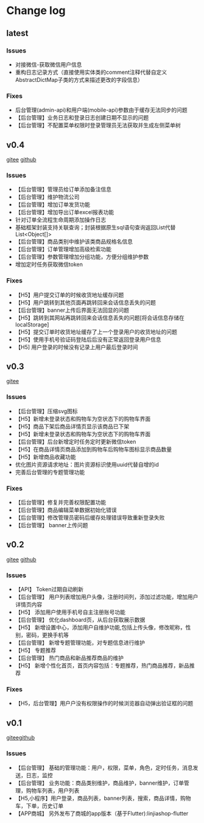 # Change log

## latest
### Issues
- 对接微信-获取微信用户信息
- 重构日志记录方式（直接使用实体类的comment注释代替自定义AbstractDictMap子类的方式来描述更改的字段信息）
### Fixes
- 后台管理(admin-api)和用户端(mobile-api)参数由于缓存无法同步的问题 
- 【后台管理】业务日志和登录日志创建日期不显示的问题
- 【后台管理】不配置菜单权限时登录管理员无法获取并生成左侧菜单树

## v0.4
[gitee](https://gitee.com/microapp/linjiashop/releases/v0.4) [github](https://github.com/microapp-store/linjiashop/releases/tag/v0.4)
### Issues
- 【后台管理】管理员给订单添加备注信息
- 【后台管理】维护物流公司
- 【后台管理】增加订单发货功能
- 【后台管理】增加导出订单excel报表功能
- 针对订单全流程生命周期添加操作日志
- 基础框架封装支持关联查询；封装根据原生sql语句查询返回List<Map>代替List<Object[]>
- 【后台管理】商品类别中维护该类商品规格名信息
- 【后台管理】订单管理增加高级检索功能
- 【后台管理】参数管理增加分组功能，方便分组维护参数
- 增加定时任务获取微信token


### Fixes
- 【H5】用户提交订单的时候收货地址缓存问题
- 【H5】用户跳转到其他页面再跳转回来会话信息丢失的问题
- 【后台管理】banner上传后界面无法回显的问题
- 【H5】跳转到其网站再跳转回来会话信息丢失的问题[将会话信息存储在localStorage]
- 【H5】提交订单时收货地址缓存了上一个登录用户的收货地址的问题
- 【H5】使用手机号验证码登陆后后没有正常返回登录用户信息
- 【H5] 用户登录的时候没有记录上用户最后登录时间


## v0.3
 [gitee](https://gitee.com/microapp/linjiashop/releases/v0.3)
### Issues 
- 【后台管理】压缩svg图标
- 【H5】新增未登录状态和购物车为空状态下的购物车界面
- 【H5】商品下架后商品详情页显示该商品已下架
- 【H5】新增未登录状态和购物车为空状态下的购物车界面
- 【后台管理】后台新增定时任务定时更新微信token
- 【H5】在商品详情页商品添加到购物车后购物车图标显示商品数量
- 【H5】新增商品收藏功能
- 优化图片资源请求地址：图片资源标识使用uuid代替自增的id
- 完善后台管理的专题管理功能

### Fixes
- 【后台管理】修复并完善权限配置功能
- 【后台管理】商品编辑菜单数据初始化错误
- 【后台管理】修改管理员密码后缓存处理错误导致重新登录失败
- 【后台管理】 banner上传问题

## v0.2
 [gitee](https://gitee.com/microapp/linjiashop/releases/v0.2) [github](https://github.com/microapp-store/linjiashop/releases/tag/v0.2)
### Issues
- 【API】 Token过期自动刷新
- 【后台管理】 用户列表增加用户头像，注册时间列，添加过滤功能，增加用户详情页内容
- 【H5】 添加用户使用手机号自主注册账号功能
- 【后台管理】 优化dashboard页，从后台获取展示数据
- 【H5】 新增设置中心，添加用户自维护功能,包括上传头像，修改昵称，性别，密码，更换手机等
- 【后台管理】 新增专题管理功能，对专题信息进行维护
- 【H5】 专题推荐
- 【后台管理】 热门商品和新品推荐商品的维护
- 【H5】 新增个性化首页，首页内容包括：专题推荐，热门商品推荐，新品推荐
### Fixes
- 【H5，后台管理】用户户没有权限操作的时候浏览器自动弹出验证框的问题


## v0.1
[gitee](https://gitee.com/microapp/linjiashop/releases/v0.1)[github](https://github.com/microapp-store/linjiashop/releases/tag/v0.1)
### Issues
- 【后台管理】  基础的管理功能：用户，权限，菜单，角色，定时任务，消息发送，日志，监控
- 【后台管理】  业务功能：商品类别维护，商品维护，banner维护，订单管理，购物车列表，用户列表
- 【H5,小程序】用户登录，商品列表，banner列表，搜索，商品详情，购物车，下单，历史订单
- 【APP商城】  另外发布了商城的app版本（基于Flutter):linjiashop-flutter
